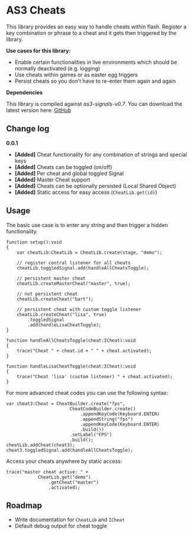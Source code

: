 AS3 Cheats
==================

This library provides an easy way to handle cheats within flash. Register a key combination or phrase to a cheat and it gets then triggered by the library.

**Use cases for this library:**

- Enable certain functionalities in live environments which should be normally deactivated (e.g. logging)
- Use cheats within games or as easter egg triggers
- Persist cheats so you don't have to re-enter them again and again

**Dependencies**

This library is compiled against *as3-signals-v0.7*. You can download the latest version here:  [GitHub](https://github.com/robertpenner/as3-signals)

Change log
----------

**0.0.1**

* **[Added]** Cheat functionality for any combination of strings and special keys
* **[Added]** Cheats can be toggled (on/off)
* **[Added]** Per cheat and global toggled Signal
* **[Added]** Master Cheat support
* **[Added]** Cheats can be optionally persisted (Local Shared Object)
* **[Added]** Static access for easy access (`CheatLib.get(id)`)

Usage
-----

The basic use case is to enter any string and then trigger a hidden functionality. 

	function setup():void
	{
		var cheatLib:CheatLib = CheatLib.create(stage, "demo");

		// register central listener for all cheats
		cheatLib.toggledSignal.add(handleAllCheatsToggle);

		// persistent master cheat
		cheatLib.createMasterCheat("master", true);

		// not persistent cheat
		cheatLib.createCheat("bart");

		// persistent cheat with custom toggle listener
		cheatLib.createCheat("lisa", true)
			.toggledSignal
			.add(handleLisaCheatToggle);
	}
	
	function handleAllCheatsToggle(cheat:ICheat):void
	{
		trace("Cheat " + cheat.id + " " + cheat.activated);
	}

	function handleLisaCheatToggle(cheat:ICheat):void
	{
		trace("Cheat 'lisa' (custom listener) " + cheat.activated);
	}

For more advanced cheat codes you can use the following syntax:

	var cheat3:Cheat = CheatBuilder.create("fps", 
							CheatCodeBuilder.create()
								.appendKeyCode(Keyboard.ENTER)
								.appendString("fps")
								.appendKeyCode(Keyboard.ENTER)
								.build())
							.setLabel("FPS")
							.build();
	cheatLib.addCheat(cheat3);
	cheat3.toggledSignal.add(handleAllCheatsToggle);

Access your cheats anywhere by static access:

	trace("master cheat active: " + 
				CheatLib.get("demo")
					.getCheat("master")
					.activated);

Roadmap
-------

- Write documentation for `CheatLib` and `ICheat`
- Default debug output for cheat toggle